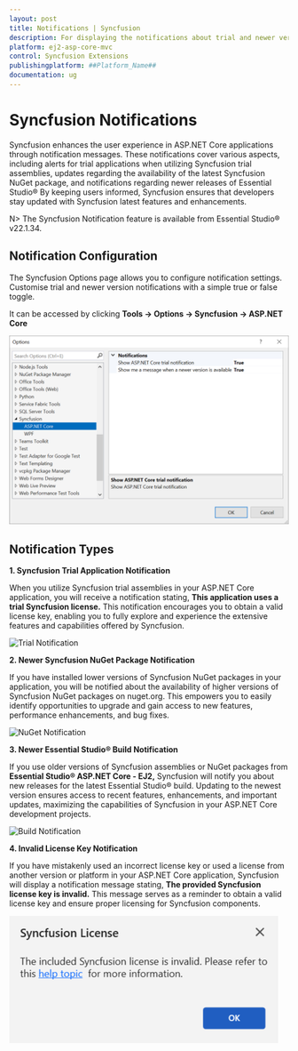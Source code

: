 ```yaml
---
layout: post
title: Notifications | Syncfusion
description: For displaying the notifications about trial and newer version update information for Syncfusion applications.
platform: ej2-asp-core-mvc
control: Syncfusion Extensions
publishingplatform: ##Platform_Name##
documentation: ug
---
```


# Syncfusion Notifications

Syncfusion enhances the user experience in ASP.NET Core applications through notification messages. These notifications cover various aspects, including alerts for trial applications when utilizing Syncfusion trial assemblies, updates regarding the availability of the latest Syncfusion NuGet package, and notifications regarding newer releases of Essential Studio&reg; By keeping users informed, Syncfusion ensures that developers stay updated with Syncfusion latest features and enhancements.

N> The Syncfusion Notification feature is available from Essential Studio&reg; v22.1.34.

## Notification Configuration

The Syncfusion Options page allows you to configure notification settings. Customise trial and newer version notifications with a simple true or false toggle.

It can be accessed by clicking **Tools -> Options -> Syncfusion -> ASP.NET Core**

![Option Page](images/core-optionPage.png)

## Notification Types

**1. Syncfusion Trial Application Notification**

When you utilize Syncfusion trial assemblies in your ASP.NET Core application, you will receive a notification stating, **This application uses a trial Syncfusion license.** This notification encourages you to obtain a valid license key, enabling you to fully explore and experience the extensive features and capabilities offered by Syncfusion.

![Trial Notification](images/core-trial.png)

**2. Newer Syncfusion NuGet Package Notification**

If you have installed lower versions of Syncfusion NuGet packages in your application, you will be notified about the availability of higher versions of Syncfusion NuGet packages on nuget.org. This empowers you to easily identify opportunities to upgrade and gain access to new features, performance enhancements, and bug fixes.

![NuGet Notification](images/core-nuget.png)

**3. Newer Essential Studio&reg; Build Notification**

If you use older versions of Syncfusion assemblies or NuGet packages from **Essential Studio&reg; ASP.NET Core - EJ2,** Syncfusion will notify you about new releases for the latest Essential Studio&reg; build. Updating to the newest version ensures access to recent features, enhancements, and important updates, maximizing the capabilities of Syncfusion in your ASP.NET Core development projects.

![Build Notification](images/core-build.png)

**4. Invalid License Key Notification**

If you have mistakenly used an incorrect license key or used a license from another version or platform in your ASP.NET Core application, Syncfusion will display a notification message stating, **The provided Syncfusion license key is invalid.** This message serves as a reminder to obtain a valid license key and ensure proper licensing for Syncfusion components.

![Invalid Notification](images/core-invalid.png)

  


